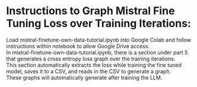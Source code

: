 # Instructions to Graph Mistral Fine Tuning Loss over Training Iterations:    
Load mistral-finetune-own-data-tutorial.ipynb into Google Colab and follow instructions within notebook to allow Google Drive access.  
In mistral-finetune-own-data-tutorial.ipynb, there is a section under part 5 that generates a cross entropy loss graph over the training iterations.  
This section automatically extracts the loss while training the fine tuned model, saves it to a CSV, and reads in the CSV to generate a graph.  
These graphs will automatically generate after training the LLM.
